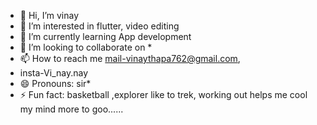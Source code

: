 - 👋 Hi, I’m vinay
- 👀 I’m interested in flutter, video editing
- 🌱 I’m currently learning App development
- 💞️ I’m looking to collaborate on *
- 📫 How to reach me  mail-vinaythapa762@gmail.com,
-  insta-Vi_nay.nay 
- 😄 Pronouns: sir*
- ⚡ Fun fact: basketball ,explorer like to trek, working out helps me cool my mind more to goo......

<!---
findmebyvinay/findmebyvinay is a ✨ special ✨ repository because its `README.md` (this file) appears on your GitHub profile.
You can click the Preview link to take a look at your changes.
--->
